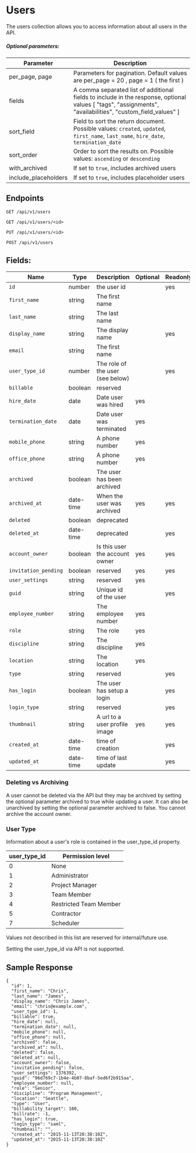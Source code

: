 # Users

The users collection allows you to access information about all users in the API.

##### Optional parameters:

| **Parameter** | **Description** |
| ------------- | --------------- |
| per_page, page | Parameters for pagination. Default values are per_page = 20 , page = 1 ( the first )|
| fields | A comma separated list of additional fields to include in the response, optional values [ "tags", "assignments", "availabilities", "custom_field_values" ] |
| sort_field | Field to sort the return document. Possible values: `created`, `updated`, `first_name`, `last_name`, `hire_date`, `termination_date` |
| sort_order | Order to sort the results on. Possible values: `ascending` or `descending` |
| with_archived	| If set to `true`, includes archived users |
| include_placeholders	| If set to `true`, includes placeholder users |

## Endpoints

```
GET /api/v1/users

GET /api/v1/users/<id>

PUT /api/v1/users/<id>

POST /api/v1/users
```

## Fields:

| **Name** | **Type** | **Description** | **Optional** | **Readonly** |
| -------- | -------- | --------------- | ------------ | ------------- |
| `id` | number | the user id |  | yes |
| `first_name` | string | The first name |  |  |
| `last_name` | string | The last name |  |  |
| `display_name` | string | The display name |  | yes |
| `email` | string | The first name |  |  |
| `user_type_id` | number | The role of the user (see below) |  | yes |
| `billable` | boolean | reserved |  |  |
| `hire_date` | date | Date user was hired | yes |  |
| `termination_date` | date | Date user was terminated | yes |  |
| `mobile_phone` | string | A phone number | yes |  |
| `office_phone` | string | A phone number | yes |  |
| `archived` | boolean | The user has been archived |  |  |
| `archived_at` | date-time | When the user was archived | yes | yes |
| `deleted` | boolean | deprecated |  |  |
| `deleted_at` | date-time | deprecated |  | yes |
| `account_owner` | boolean | Is this user the account owner | yes | yes |
| `invitation_pending` | boolean | reserved | yes | yes |
| `user_settings` | string | reserved | yes |  |
| `guid` | string | Unique id of the user |  | yes |
| `employee_number` | string | The employee number | yes |  |
| `role` | string | The role | yes |  |
| `discipline` | string | The discipline | yes |  |
| `location` | string | The location | yes |  |
| `type` | string | reserved |  | yes |
| `has_login` | boolean | The user has setup a login |  | yes |
| `login_type` | string | reserved |  | yes |
| `thumbnail` | string | A url to a user profile image | yes | yes |
| `created_at` | date-time | time of creation | | yes |
| `updated_at` | date-time | time of last update | | yes |

### Deleting vs Archiving

A user cannot be deleted via the API but they may be archived by setting the optional parameter archived to true while updating a user. It can also be unarchived by setting the optional parameter archived to false. You cannot archive the account owner.

### User Type

Information about a user's role is contained in the user_type_id property.

| **user_type_id** | **Permission level** |
| ------------- | --------------- |
| 0 | None |
| 1 | Administrator |
| 2 | Project Manager |
| 3 | Team Member |
| 4 | Restricted Team Member |
| 5 | Contractor |
| 7 | Scheduler |

Values not described in this list are reserved for internal/future use.

Setting the user_type_id via API is not supported.

## Sample Response

```
{
  "id": 1,
  "first_name": "Chris",
  "last_name": "James",
  "display_name": "Chris James",
  "email": "chris@example.com",
  "user_type_id": 1,
  "billable": true,
  "hire_date": null,
  "termination_date": null,
  "mobile_phone": null,
  "office_phone": null,
  "archived": false,
  "archived_at": null,
  "deleted": false,
  "deleted_at": null,
  "account_owner": false,
  "invitation_pending": false,
  "user_settings": 1376392,
  "guid": "96d769c7-1b4e-4b07-8baf-5ed6f2b915aa",
  "employee_number": null,
  "role": "Senior",
  "discipline": "Program Management",
  "location": "Seattle",
  "type": "User",
  "billability_target": 100,
  "billrate": -1,
  "has_login": true,
  "login_type": "saml",
  "thumbnail": "",
  "created_at": "2015-11-13T20:38:10Z",
  "updated_at": "2015-11-13T20:38:10Z"
}
```
